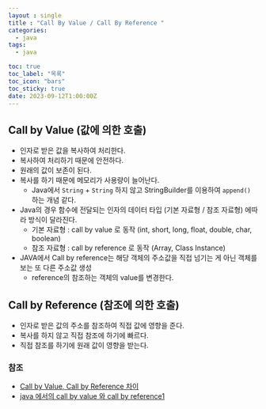 ```yaml
---
layout : single
title : "Call By Value / Call By Reference "
categories:
  - java
tags:
  - java

toc: true
toc_label: "목록"
toc_icon: "bars"
toc_sticky: true
date: 2023-09-12T1:00:00Z
---
```


## Call by Value (값에 의한 호출)
- 인자로 받은 값을 복사하여 처리한다.
- 복사하여 처리하기 때문에 안전하다. 
- 원래의 값이 보존이 된다.
- 복사를 하기 때문에 메모리가 사용량이 늘어난다. 
  - Java에서 `String` + `String` 하지 않고 StringBuilder를 이용하여 `append()` 하는 개념 같다. 
- Java의 경우 함수에 전달되는 인자의 데이터 타입 (기본 자료형 / 참조 자료형) 에따라 방식이 달라진다.
  - 기본 자료형 : call by value 로 동작 (int, short, long, float, double, char, boolean)
  - 참조 자료형 : call by reference 로 동작 (Array, Class Instance)
- JAVA에서 Call by reference는 해당 객체의 주소값을 직접 넘기는 게 아닌 객체를 보는 또 다른 주소값 생성
  - reference의 참조하는 객체의 value를 변경한다.
## Call by Reference (참조에 의한 호출)
- 인자로 받은 값의 주소를 참조하여 직접 값에 영향을 준다. 
- 복사를 하지 않고 직접 참조에 하기에 빠르다.
- 직접 참조를 하기에 원래 값이 영향을 받는다. 
### 참조
- [Call by Value, Call by Reference 차이](https://sudo-minz.tistory.com/91)
- [java 에서의 call by value 와 call by reference1](http://dhplanner.blogspot.com/2009/11/java-%EC%97%90%EC%84%9C%EC%9D%98-call-by-value-%EC%99%80-call-by.html)

